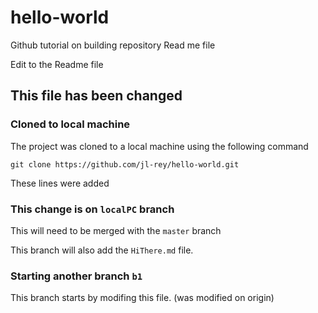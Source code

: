 # hello-world
Github tutorial on building repository
Read me file

Edit to the Readme file

## This file has been changed


### Cloned to local machine


The project was cloned to a local machine using the following command

``` gitbash
git clone https://github.com/jl-rey/hello-world.git
```

These lines were added

### This change is on `localPC` branch

This will need to be merged with the `master` branch

This branch will also add the `HiThere.md` file.

### Starting another branch `b1`

This branch starts by modifing this file. (was modified on origin)